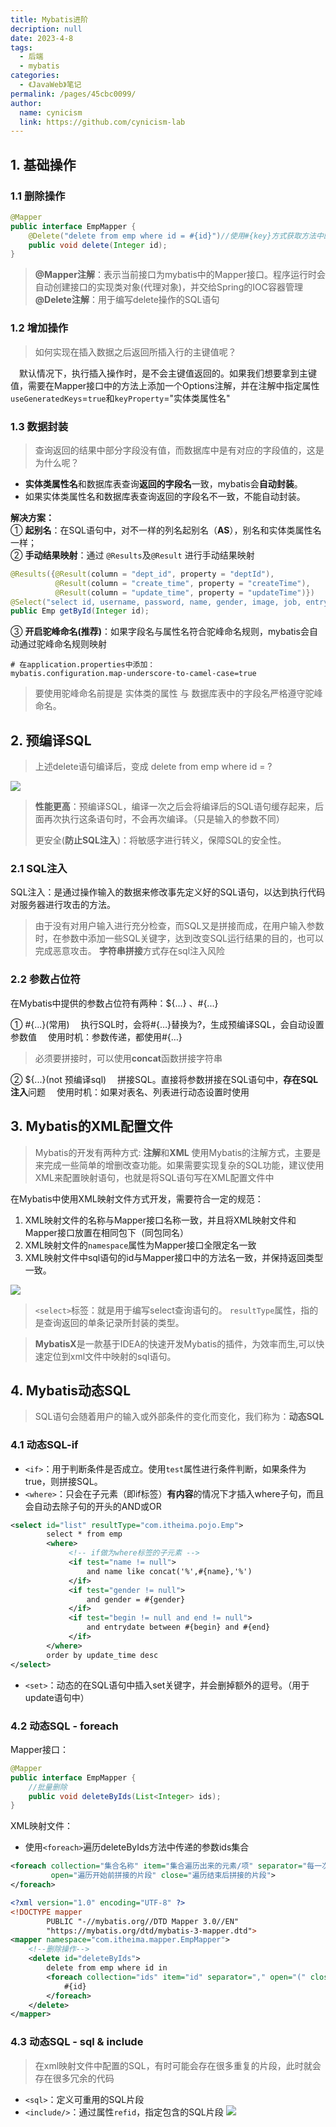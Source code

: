 ```yaml
---
title: Mybatis进阶
decription: null
date: 2023-4-8
tags: 
  - 后端
  - mybatis
categories: 
  - 《JavaWeb》笔记
permalink: /pages/45cbc0099/
author: 
  name: cynicism
  link: https://github.com/cynicism-lab
---
```

## 1. 基础操作
### 1.1 删除操作
~~~java
@Mapper
public interface EmpMapper {
    @Delete("delete from emp where id = #{id}")//使用#{key}方式获取方法中的参数值
    public void delete(Integer id);   
}
~~~
>**@Mapper注解**：表示当前接口为mybatis中的Mapper接口。程序运行时会自动创建接口的实现类对象(代理对象)，并交给Spring的IOC容器管理
>**@Delete注解**：用于编写delete操作的SQL语句
### 1.2 增加操作
>如何实现在插入数据之后返回所插入行的主键值呢？

&emsp;默认情况下，执行插入操作时，是不会主键值返回的。如果我们想要拿到主键值，需要在Mapper接口中的方法上添加一个Options注解，并在注解中指定属性`useGeneratedKeys`=`true`和`keyProperty`="实体类属性名"

### 1.3 数据封装
>查询返回的结果中部分字段没有值，而数据库中是有对应的字段值的，这是为什么呢？
- **实体类属性名**和数据库表查询**返回的字段名**一致，mybatis会**自动封装**。
- 如果实体类属性名和数据库表查询返回的字段名不一致，不能自动封装。

**解决方案：**  
① **起别名**：在SQL语句中，对不一样的列名起别名（**AS**），别名和实体类属性名一样；  
② **手动结果映射**：通过 `@Results`及`@Result` 进行手动结果映射
```java
@Results({@Result(column = "dept_id", property = "deptId"),
          @Result(column = "create_time", property = "createTime"),
          @Result(column = "update_time", property = "updateTime")})
@Select("select id, username, password, name, gender, image, job, entrydate, dept_id, create_time, update_time from emp where id=#{id}")
public Emp getById(Integer id);
```
③ **开启驼峰命名(推荐)**：如果字段名与属性名符合驼峰命名规则，mybatis会自动通过驼峰命名规则映射
```properties
# 在application.properties中添加：
mybatis.configuration.map-underscore-to-camel-case=true
```

> 要使用驼峰命名前提是 实体类的属性 与 数据库表中的字段名严格遵守驼峰命名。

## 2. 预编译SQL
>上述delete语句编译后，变成 delete from emp where id = ?

![](https://cdn.staticaly.com/gh/Cynicism-lab/MyResource@gh-pages/image/sql.3hfkq7rod6tc.webp)
> **性能更高**：预编译SQL，编译一次之后会将编译后的SQL语句缓存起来，后面再次执行这条语句时，不会再次编译。（只是输入的参数不同）
>
> 更安全(**防止SQL注入**)：将敏感字进行转义，保障SQL的安全性。

### 2.1 SQL注入
SQL注入：是通过操作输入的数据来修改事先定义好的SQL语句，以达到执行代码对服务器进行攻击的方法。
> 由于没有对用户输入进行充分检查，而SQL又是拼接而成，在用户输入参数时，在参数中添加一些SQL关键字，达到改变SQL运行结果的目的，也可以完成恶意攻击。
>**字符串拼接**方式存在sql注入风险
### 2.2 参数占位符
在Mybatis中提供的参数占位符有两种：${...} 、#{...}

① #{...}(常用)
 &emsp;执行SQL时，会将#{…}替换为?，生成预编译SQL，会自动设置参数值
 &emsp;使用时机：参数传递，都使用#{…}
>必须要拼接时，可以使用**concat**函数拼接字符串 

② ${...}(not 预编译sql)
 &emsp;拼接SQL。直接将参数拼接在SQL语句中，**存在SQL注入**问题
 &emsp;使用时机：如果对表名、列表进行动态设置时使用

## 3. Mybatis的XML配置文件
>Mybatis的开发有两种方式: **注解**和**XML**
>使用Mybatis的注解方式，主要是来完成一些简单的增删改查功能。如果需要实现复杂的SQL功能，建议使用XML来配置映射语句，也就是将SQL语句写在XML配置文件中

在Mybatis中使用XML映射文件方式开发，需要符合一定的规范：
1. XML映射文件的名称与Mapper接口名称一致，并且将XML映射文件和Mapper接口放置在相同包下（同包同名）
2. XML映射文件的`namespace`属性为Mapper接口全限定名一致
3. XML映射文件中sql语句的id与Mapper接口中的方法名一致，并保持返回类型一致。

![](https://cdn.staticaly.com/gh/Cynicism-lab/MyResource@gh-pages/image/xml.238qzrbo13x.webp)

> `<select>`标签：就是用于编写select查询语句的。
> `resultType`属性，指的是查询返回的单条记录所封装的类型。

>**MybatisX**是一款基于IDEA的快速开发Mybatis的插件，为效率而生,可以快速定位到xml文件中映射的sql语句。

## 4. Mybatis动态SQL
>SQL语句会随着用户的输入或外部条件的变化而变化，我们称为：**动态SQL**

### 4.1 动态SQL-if
- `<if>`：用于判断条件是否成立。使用`test`属性进行条件判断，如果条件为true，则拼接SQL。
- `<where>`：只会在子元素（即if标签）**有内容**的情况下才插入where子句，而且会自动去除子句的开头的AND或OR
~~~xml
<select id="list" resultType="com.itheima.pojo.Emp">
        select * from emp
        <where>
             <!-- if做为where标签的子元素 -->
             <if test="name != null">
                 and name like concat('%',#{name},'%')
             </if>
             <if test="gender != null">
                 and gender = #{gender}
             </if>
             <if test="begin != null and end != null">
                 and entrydate between #{begin} and #{end}
             </if>
        </where>
        order by update_time desc
</select>
~~~
- `<set>`：动态的在SQL语句中插入set关键字，并会删掉额外的逗号。（用于update语句中）

### 4.2 动态SQL - foreach
Mapper接口：

~~~java
@Mapper
public interface EmpMapper {
    //批量删除
    public void deleteByIds(List<Integer> ids);
}
~~~
XML映射文件：

- 使用`<foreach>`遍历deleteByIds方法中传递的参数ids集合

~~~xml
<foreach collection="集合名称" item="集合遍历出来的元素/项" separator="每一次遍历使用的分隔符" 
         open="遍历开始前拼接的片段" close="遍历结束后拼接的片段">
</foreach>
~~~

~~~xml
<?xml version="1.0" encoding="UTF-8" ?>
<!DOCTYPE mapper
        PUBLIC "-//mybatis.org//DTD Mapper 3.0//EN"
        "https://mybatis.org/dtd/mybatis-3-mapper.dtd">
<mapper namespace="com.itheima.mapper.EmpMapper">
    <!--删除操作-->
    <delete id="deleteByIds">
        delete from emp where id in
        <foreach collection="ids" item="id" separator="," open="(" close=")">
            #{id}
        </foreach>
    </delete>
</mapper> 
~~~

### 4.3 动态SQL - sql & include 
>在xml映射文件中配置的SQL，有时可能会存在很多重复的片段，此时就会存在很多冗余的代码

- `<sql>`：定义可重用的SQL片段
- `<include/>`：通过属性`refid`，指定包含的SQL片段
![](https://cdn.staticaly.com/gh/Cynicism-lab/MyResource@gh-pages/image/refid.14rx1mqw15c0.webp)